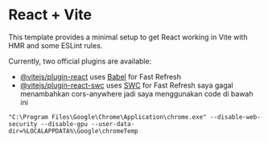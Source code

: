 # React + Vite

This template provides a minimal setup to get React working in Vite with HMR and some ESLint rules.

Currently, two official plugins are available:

- [@vitejs/plugin-react](https://github.com/vitejs/vite-plugin-react/blob/main/packages/plugin-react/README.md) uses [Babel](https://babeljs.io/) for Fast Refresh
- [@vitejs/plugin-react-swc](https://github.com/vitejs/vite-plugin-react-swc) uses [SWC](https://swc.rs/) for Fast Refresh
saya gagal menambahkan cors-anywhere jadi saya menggunakan code di bawah ini
``` chrome disable web sec
"C:\Program Files\Google\Chrome\Application\chrome.exe" --disable-web-security --disable-gpu --user-data-dir=%LOCALAPPDATA%\Google\chromeTemp
